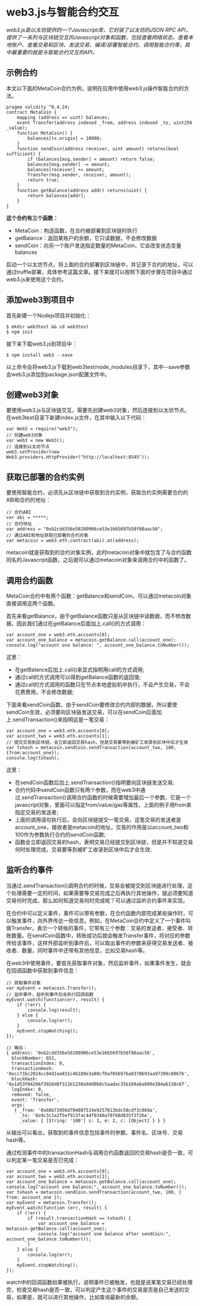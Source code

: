 # web3.js与智能合约交互

_web3.js是以太坊提供的一个Javascript库，它封装了以太坊的JSON RPC API，提供了一系列与区块链交互的Javascript对象和函数，包括查看网络状态，查看本地账户、查看交易和区块、发送交易、编译/部署智能合约、调用智能合约等，其中最重要的就是与智能合约交互的API。_

## 示例合约

本文以下面的MetaCoin合约为例，说明在应用中使用web3.js操作智能合约的方法。

```text
pragma solidity ^0.4.24;
contract MetaCoin {
    mapping (address => uint) balances;
    event Transfer(address indexed _from, address indexed _to, uint256 _value);
    function MetaCoin() {
        balances[tx.origin] = 10000;
    }
    function sendCoin(address receiver, uint amount) returns(bool sufficient) {
        if (balances[msg.sender] < amount) return false;
        balances[msg.sender] -= amount;
        balances[receiver] += amount;
        Transfer(msg.sender, receiver, amount);
        return true;
    }
    function getBalance(address addr) returns(uint) {
        return balances[addr];
    }
}
```

**这个合约有三个函数：**

* MetaCoin：构造函数，在合约被部署到区块链时执行
* getBalance：返回某账户的余额，它只读数据，不会修改数据
* sendCoin：向另一个账户发送指定数量的MetaCoin，它会改变状态变量balances

启动一个以太坊节点，将上面的合约部署到区块链中，并记录下合约的地址，可以通过truffle部署，具体参考这篇文章。接下来就可以按照下面的步骤在项目中通过web3.js来使用这个合约。

## 添加web3到项目中

首先新建一个Nodejs项目并初始化：

```text
$ mkdir web3test && cd web3test
$ npm init
```

接下来下载web3.js到项目中：

```text
$ npm install web3 --save
```

以上命令会将web3.js下载到web3test/node\_modules目录下，其中--save参数会web3.js添加到package.json配置文件中。

## 创建web3对象

要使用web3.js与区块链交互，需要先创建web3对象，然后连接到以太坊节点。 在web3test目录下新建index.js文件，在其中输入以下代码：

```text
var Web3 = require("web3");
// 创建web3对象
var web3 = new Web3();
// 连接到以太坊节点
web3.setProvider(new Web3.providers.HttpProvider("http://localhost:8545"));
```

## 获取已部署的合约实例

要使用智能合约，必须先从区块链中获取到合约实例，获取合约实例需要合约的ABI和合约的地址：

```text
// 合约ABI
var abi = *****;
// 合约地址
var address = "0xb2cdd356e58280906ce53e1665697b50f88aac56";
// 通过ABI和地址获取已部署的合约对象
var metacoin = web3.eth.contract(abi).at(address);
```

metacoin就是获取到的合约对象实例，此时metacoin对象中就包含了与合约函数同名的Javascript函数，之后就可以通过metacoin对象来调用合约中的函数了。

## 调用合约函数

MetaCoin合约中有两个函数：getBalance和sendCoin，可以通过metacoin对象直接调用这两个函数。

首先来看getBalance，由于getBalance函数只是从区块链中读数据，而不修改数据，因此我们通过在getBalance后面加上.call\(\)的方式调用：

```text
var account_one = web3.eth.accounts[0];
var account_one_balance = metacoin.getBalance.call(account_one);
console.log("account one balance: ", account_one_balance.toNumber());
```

这里：

* 在getBalance后加上.call\(\)来显式指明用call的方式调用;
* 通过call的方式调用可以得到getBalance函数的返回值;
* 通过call的方式调用的函数只在节点本地虚拟机中执行，不会产生交易，不会花费费用，不会修改数据;

下面来看sendCoin函数，由于sendCoin要修改合约内部的数据，所以要使sendCoin生效，必须要向区块链发送交易，可以在sendCoin后面加上.sendTransaction\(\)来指明这是一笔交易：

```text
var account_one = web3.eth.accounts[0];
var account_two = web3.eth.accounts[1];
// 提交交易到区块链，会立即返回交易hash，但是交易要等到被矿工收录到区块中后才生效
var txhash = metacoin.sendCoin.sendTransaction(account_two, 100, {from:account_one});
console.log(txhash);
```

这里：

* 在sendCoin函数后加上.sendTransaction\(\)指明要向区块链发送交易;
* 合约代码中sendCoin函数只有两个参数，而在web3中通过.sendTransaction\(\)调用合约函数的时候需要增加最后一个参数，它是一个javascript对象，里面可以指定from/value/gas等属性，上面的例子用from来指定交易的发送者;
* 上面的调用语句执行后，会向区块链提交一笔交易，这笔交易的发送者是account\_one，接收者是metacoin的地址，交易的作用是以account\_two和100作为参数执行合约的sendCoin函数;
* 函数会立即返回交易的hash，表明交易已经提交到区块链，但是并不知道交易何时处理完成，交易要等到被旷工收录到区块中后才会生效;

## 监听合约事件

当通过.sendTransaction\(\)调用合约的时候，交易会被提交到区块链进行处理，这个处理需要一定的时间，如果需要等交易完成之后再执行其他操作，就必须要知道交易何时完成，那么如何知道交易何时完成呢？可以通过监听合约事件来实现。

在合约中可以定义事件，事件可以带有参数，在合约函数内部完成某些操作时，可以触发事件，向外界传达一些信息。例如，在MetaCoin合约中定义了一个事件叫做Transfer，表示一个转账的事件，它带有三个参数：交易的发送者、接受者、转账数量。在sendCoin函数中，转账成功后就会触发Transfer事件，将对应的参数传给该事件，这样外部监听到事件后，可以取出事件的参数来获得交易发送者、接收者、数量。同时事件中还带有其他信息，比如交易hash等。

在web3中使用事件，要首先获取事件对象，然后监听事件，如果事件发生，就会在回调函数中获取到事件信息：

```text
// 获取事件对象
var myEvent = metacoin.Transfer();
// 监听事件，监听到事件后会执行回调函数
myEvent.watch(function(err, result) {
    if (!err) {
        console.log(result);
    } else {
        console.log(err);
    }
    myEvent.stopWatching();
});

// 输出：
{ address: '0xb2cdd356e58280906ce53e1665697b50f88aac56',
  blockNumber: 651,
  transactionIndex: 0,
  transactionHash: '0xcc71bc2824cc84d1ee831c46189e3a80cf0af05697ba0370693aa97390c8067b',
  blockHash: '0x1d53f04206f3926d0f311b1230a9dd0b0c5aadac35b169a6a609e384ab130c6f',
  logIndex: 0,
  removed: false,
  event: 'Transfer',
  args: 
   { _from: '0x68b73956d704007514e9257813bdc58cdf3c969a',
     _to: '0x9c3c1a2f5ef913fac44f0348a78f68d835f3f26e',
     _value: { [String: '100'] s: 1, e: 2, c: [Object] } } }
```

从输出可以看出，获取到的事件信息包括事件的参数、事件名、区块号、交易hash等。

通过检测事件中的transactionHash与调用合约函数返回的交易hash是否一致，可以判定某一笔交易是否已完成：

```text
var account_one = web3.eth.accounts[0];
var account_two = web3.eth.accounts[1];
var account_one_balance = metacoin.getBalance.call(account_one);
console.log("account one balance:", account_one_balance.toNumber());
var txhash = metacoin.sendCoin.sendTransaction(account_two, 100, { from: account_one });
var myEvent = metacoin.Transfer();
myEvent.watch(function (err, result) {
    if (!err) {
        if (result.transactionHash == txhash) {
            var account_one_balance = metacoin.getBalance.call(account_one);
            console.log("account one balance after sendCoin:", account_one_balance.toNumber());
        }
    } else {
        console.log(err);
    }
    myEvent.stopWatching();
});
```

watch中的回调函数如果被执行，说明事件已被触发，也就是说某笔交易已经处理完，检查交易hash是否一致，可以判定产生这个事件的交易是否是自己发送的交易，如果是，就可以进行其他操作，比如查询最新的余额。

